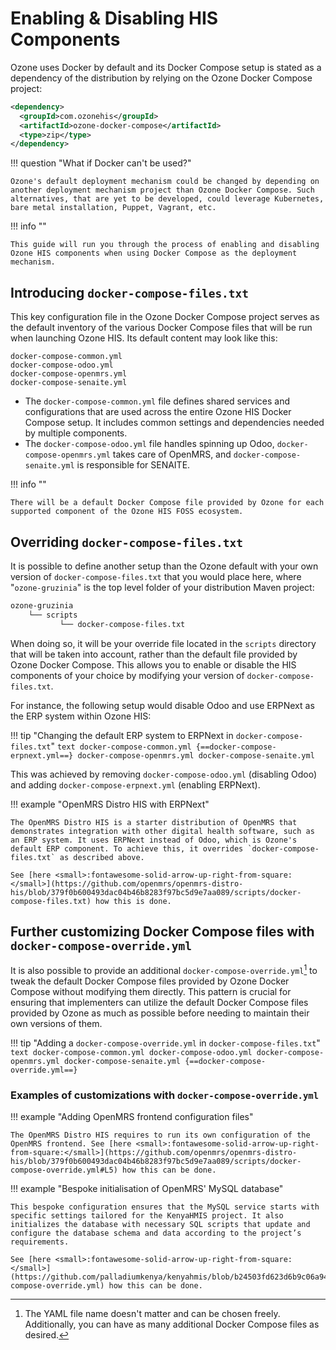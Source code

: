 # Enabling & Disabling HIS Components

Ozone uses Docker by default and its Docker Compose setup is stated as a dependency of the distribution by relying on the Ozone Docker Compose project:

```xml
<dependency>
  <groupId>com.ozonehis</groupId>
  <artifactId>ozone-docker-compose</artifactId>
  <type>zip</type>
</dependency>
```

!!! question "What if Docker can't be used?"
    
    Ozone's default deployment mechanism could be changed by depending on another deployment mechanism project than Ozone Docker Compose. Such alternatives, that are yet to be developed, could leverage Kubernetes, bare metal installation, Puppet, Vagrant, etc.

!!! info ""

    This guide will run you through the process of enabling and disabling Ozone HIS components when using Docker Compose as the deployment mechanism.

## Introducing `docker-compose-files.txt`

This key configuration file in the Ozone Docker Compose project serves as the default inventory of the various Docker Compose files that will be run when launching Ozone HIS. Its default content may look like this:

```text
docker-compose-common.yml
docker-compose-odoo.yml
docker-compose-openmrs.yml
docker-compose-senaite.yml
```

* The `docker-compose-common.yml` file defines shared services and configurations that are used across the entire Ozone HIS Docker Compose setup. It includes common settings and dependencies needed by multiple components.
* The `docker-compose-odoo.yml` file handles spinning up Odoo, `docker-compose-openmrs.yml` takes care of OpenMRS, and `docker-compose-senaite.yml` is responsible for SENAITE.

!!! info ""

    There will be a default Docker Compose file provided by Ozone for each supported component of the Ozone HIS FOSS ecosystem.

## Overriding `docker-compose-files.txt`

It is possible to define another setup than the Ozone default with your own version of `docker-compose-files.txt` that you would place here, where "`ozone-gruzinia`" is the top level folder of your distribution Maven project:

```bash
ozone-gruzinia
    └── scripts
           └── docker-compose-files.txt
```

When doing so, it will be your override file located in the `scripts` directory that will be taken into account, rather than the default file provided by Ozone Docker Compose. This allows you to enable or disable the HIS components of your choice by modifying your version of `docker-compose-files.txt`.

For instance, the following setup would disable Odoo and use ERPNext as the ERP system within Ozone HIS:

!!! tip "Changing the default ERP system to ERPNext in `docker-compose-files.txt`"
    ```text
    docker-compose-common.yml
    {==docker-compose-erpnext.yml==}
    docker-compose-openmrs.yml
    docker-compose-senaite.yml
    ```

This was achieved by removing `docker-compose-odoo.yml` (disabling Odoo) and adding `docker-compose-erpnext.yml` (enabling ERPNext).

!!! example "OpenMRS Distro HIS with ERPNext"

    The OpenMRS Distro HIS is a starter distribution of OpenMRS that demonstrates integration with other digital health software, such as an ERP system. It uses ERPNext instead of Odoo, which is Ozone's default ERP component. To achieve this, it overrides `docker-compose-files.txt` as described above.

    See [here <small>:fontawesome-solid-arrow-up-right-from-square:</small>](https://github.com/openmrs/openmrs-distro-his/blob/379f0b600493dac04b46b8283f97bc5d9e7aa089/scripts/docker-compose-files.txt) how this is done.

## Further customizing Docker Compose files with `docker-compose-override.yml`

It is also possible to provide an additional `docker-compose-override.yml`[^override] to tweak the default Docker Compose files provided by Ozone Docker Compose without modifying them directly. This pattern is crucial for ensuring that implementers can utilize the default Docker Compose files provided by Ozone as much as possible before needing to maintain their own versions of them.

[^override]: The YAML file name doesn't matter and can be chosen freely. Additionally, you can have as many additional Docker Compose files as desired.

!!! tip "Adding a `docker-compose-override.yml` in `docker-compose-files.txt`"
    ```text
    docker-compose-common.yml
    docker-compose-odoo.yml
    docker-compose-openmrs.yml
    docker-compose-senaite.yml
    {==docker-compose-override.yml==}
    ```

### Examples of customizations with `docker-compose-override.yml`

!!! example "Adding OpenMRS frontend configuration files"

    The OpenMRS Distro HIS requires to run its own configuration of the OpenMRS frontend. See [here <small>:fontawesome-solid-arrow-up-right-from-square:</small>](https://github.com/openmrs/openmrs-distro-his/blob/379f0b600493dac04b46b8283f97bc5d9e7aa089/scripts/docker-compose-override.yml#L5) how this can be done.

!!! example "Bespoke initialisation of OpenMRS' MySQL database"

    This bespoke configuration ensures that the MySQL service starts with specific settings tailored for the KenyaHMIS project. It also initializes the database with necessary SQL scripts that update and configure the database schema and data according to the project’s requirements.

    See [here <small>:fontawesome-solid-arrow-up-right-from-square:</small>](https://github.com/palladiumkenya/kenyahmis/blob/b24503fd623d6b9c06a94d1af3588c15b463abf6/scripts/docker-compose-override.yml) how this can be done.